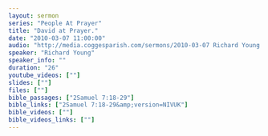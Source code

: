 ```yaml
---
layout: sermon
series: "People At Prayer"
title: "David at Prayer."
date: "2010-03-07 11:00:00"
audio: "http://media.coggesparish.com/sermons/2010-03-07 Richard Young.mp3"
speaker: "Richard Young"
speaker_info: ""
duration: "26"
youtube_videos: [""]
slides: [""]
files: [""]
bible_passages: ["2Samuel 7:18-29"]
bible_links: ["2Samuel 7:18-29&amp;version=NIVUK"]
bible_videos: [""]
bible_videos_links: [""]
---
```

